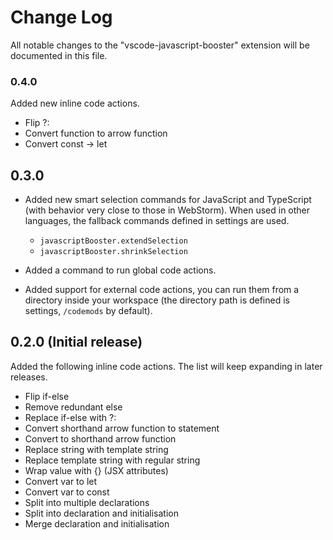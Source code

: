 # Change Log

All notable changes to the "vscode-javascript-booster" extension will be documented in this file.

<!-- Check [Keep a Changelog](http://keepachangelog.com/) for recommendations on how to structure this file. -->

### 0.4.0

Added new inline code actions.

* Flip ?:
* Convert function to arrow function
* Convert const -> let

## 0.3.0

* Added new smart selection commands for JavaScript and TypeScript (with behavior very close to those in WebStorm). When used in other languages, the fallback commands defined in settings are used.

    * `javascriptBooster.extendSelection`
    * `javascriptBooster.shrinkSelection`

* Added a command to run global code actions.
* Added support for external code actions, you can run them from a directory inside your workspace (the directory path is defined is settings, `/codemods` by default).

## 0.2.0 (Initial release)

Added the following inline code actions. The list will keep expanding in later releases.

* Flip if-else
* Remove redundant else
* Replace if-else with ?:
* Convert shorthand arrow function to statement
* Convert to shorthand arrow function
* Replace string with template string
* Replace template string with regular string
* Wrap value with {} (JSX attributes)
* Convert var to let
* Convert var to const
* Split into multiple declarations
* Split into declaration and initialisation
* Merge declaration and initialisation
